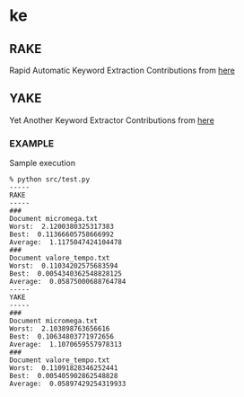 # ke

## RAKE
Rapid Automatic Keyword Extraction
Contributions from [here](https://github.com/u-prashant/RAKE)

## YAKE
Yet Another Keyword Extractor
Contributions from [here](https://github.com/LIAAD/yake)

### EXAMPLE
Sample execution

```console
% python src/test.py                                   
-----
RAKE
-----
###
Document micromega.txt
Worst:  2.1200380325317383
Best:  0.11366605758666992
Average:  1.1175047424104478
###
Document valore_tempo.txt
Worst:  0.11034202575683594
Best:  0.0054340362548828125
Average:  0.05875000688764784
-----
YAKE
-----
###
Document micromega.txt
Worst:  2.103898763656616
Best:  0.10634803771972656
Average:  1.1070659557978313
###
Document valore_tempo.txt
Worst:  0.11091828346252441
Best:  0.005405902862548828
Average:  0.05897429254319933
```
